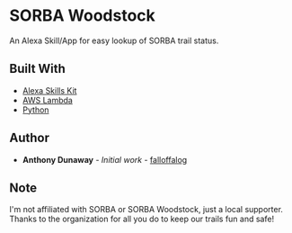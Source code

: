 # SORBA Woodstock

An Alexa Skill/App for easy lookup of SORBA trail status.

## Built With

* [Alexa Skills Kit](https://developer.amazon.com/alexa-skills-kit)
* [AWS Lambda](https://aws.amazon.com/lambda/)
* [Python](https://www.python.org/)

## Author

* **Anthony Dunaway** - *Initial work* - [falloffalog](https://github.com/falloffalog)

## Note

I'm not affiliated with SORBA or SORBA Woodstock, just a local supporter. Thanks to the organization for all you do to keep our trails fun and safe!
